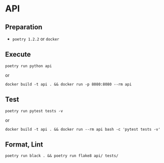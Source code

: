 # API

## Preparation

- `poetry 1.2.2` or `docker`

## Execute

```shell
poetry run python api
```

or

```shell
docker build -t api . && docker run -p 8080:8080 --rm api
```

## Test

```shell
poetry run pytest tests -v
```

or

```shell
docker build -t api . && docker run --rm api bash -c 'pytest tests -v'
```

## Format, Lint

```shell
poetry run black . && poetry run flake8 api/ tests/
```
